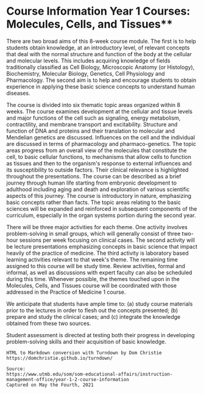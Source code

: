 # Course Information Year 1 Courses: Molecules, Cells, and Tissues**

There are two broad aims of this 8-week course module. The first is to help students obtain knowledge, at an introductory level, of relevant concepts that deal with the normal structure and function of the body at the cellular and molecular levels. This includes acquiring knowledge of fields traditionally classified as Cell Biology, Microscopic Anatomy (or Histology), Biochemistry, Molecular Biology, Genetics, Cell Physiology and Pharmacology. The second aim is to help and encourage students to obtain experience in applying these basic science concepts to understand human diseases.

The course is divided into six thematic topic areas organized within 8 weeks. The course examines development at the cellular and tissue levels and major functions of the cell such as signaling, energy metabolism, contractility, and membrane transport and excitability. Structure and function of DNA and proteins and their translation to molecular and Mendelian genetics are discussed. Influences on the cell and the individual are discussed in terms of pharmacology and pharmaco-genetics. The topic areas progress from an overall view of the molecules that constitute the cell, to basic cellular functions, to mechanisms that allow cells to function as tissues and then to the organism's response to external influences and its susceptibility to outside factors. Their clinical relevance is highlighted throughout the presentations. The course can be described as a brief journey through human life starting from embryonic development to adulthood including aging and death and exploration of various scientific aspects of this journey. The course is introductory in nature, emphasizing basic concepts rather than facts. The topic areas relating to the basic sciences will be expanded and reinforced in subsequent components of the curriculum, especially in the organ systems portion during the second year.

There will be three major activities for each theme. One activity involves problem-solving in small groups, which will generally consist of three two-hour sessions per week focusing on clinical cases. The second activity will be lecture presentations emphasizing concepts in basic science that impact heavily of the practice of medicine. The third activity is laboratory based learning activities relevant to that week's theme. The remaining time assigned to this course will be study time. Review activities, formal and informal, as well as discussions with expert faculty can also be scheduled during this time. Whenever possible, the themes touched upon in the Molecules, Cells, and Tissues course will be coordinated with those addressed in the Practice of Medicine 1 course.

We anticipate that students have ample time to: (a) study course materials prior to the lectures in order to flesh out the concepts presented; (b) prepare and study the clinical cases; and (c) integrate the knowledge obtained from these two sources.

Student assessment is directed at testing both their progress in developing problem-solving skills and their acquisition of basic knowledge.

```
HTML to Markdown conversion with Turndown by Dom Christie
https://domchristie.github.io/turndown/

Source:
https://www.utmb.edu/som/som-educational-affairs/instruction-management-office/year-1-2-course-information
Captured on May the Fourth, 2021
```
